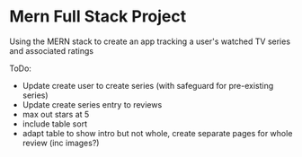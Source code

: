 # Mern Full Stack Project

Using the MERN stack to create an app tracking a user's watched TV series and associated ratings 

ToDo:

- Update create user to create series (with safeguard for pre-existing series)
- Update create series entry to reviews
- max out stars at 5
- include table sort
- adapt table to show intro but not whole, create separate pages for whole review (inc images?)